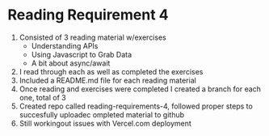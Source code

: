 # Reading Requirement 4
1. Consisted of 3 reading material w/exercises
   *   Understanding APIs
   *   Using Javascript to  Grab Data
   *   A bit about async/await
2. I read through each as well as completed the exercises
3. Included a README.md file for each reading material
4. Once reading and exercises were completed I created a branch for each one, total of 3
5. Created repo called reading-requirements-4, followed proper steps to succesfully uploadec ompleted material to github
6. Still workingout issues with Vercel.com deployment